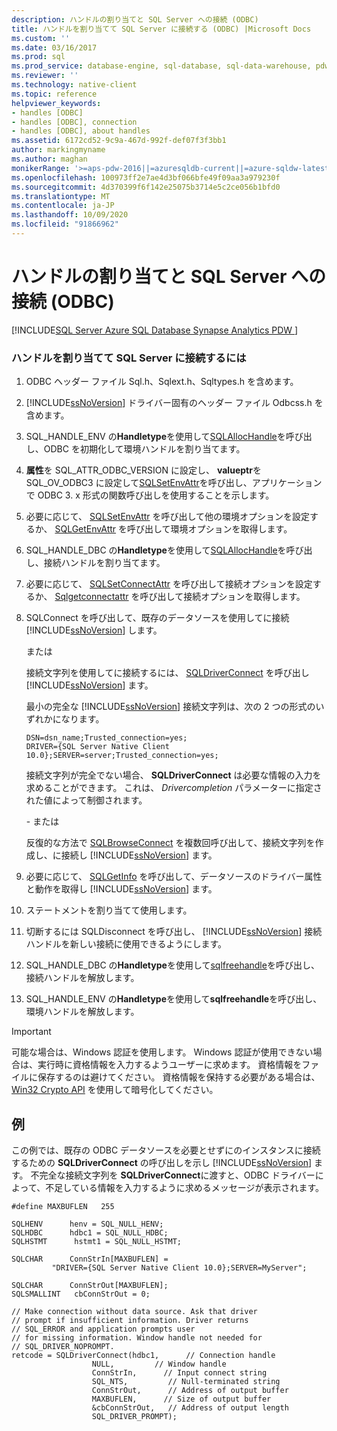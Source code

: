```yaml
---
description: ハンドルの割り当てと SQL Server への接続 (ODBC)
title: ハンドルを割り当てて SQL Server に接続する (ODBC) |Microsoft Docs
ms.custom: ''
ms.date: 03/16/2017
ms.prod: sql
ms.prod_service: database-engine, sql-database, sql-data-warehouse, pdw
ms.reviewer: ''
ms.technology: native-client
ms.topic: reference
helpviewer_keywords:
- handles [ODBC]
- handles [ODBC], connection
- handles [ODBC], about handles
ms.assetid: 6172cd52-9c9a-467d-992f-def07f3f3bb1
author: markingmyname
ms.author: maghan
monikerRange: '>=aps-pdw-2016||=azuresqldb-current||=azure-sqldw-latest||>=sql-server-2016||=sqlallproducts-allversions||>=sql-server-linux-2017||=azuresqldb-mi-current'
ms.openlocfilehash: 100973ff2e7ae4d3bf066bfe49f09aa3a979230f
ms.sourcegitcommit: 4d370399f6f142e25075b3714e5c2ce056b1bfd0
ms.translationtype: MT
ms.contentlocale: ja-JP
ms.lasthandoff: 10/09/2020
ms.locfileid: "91866962"
---
```

# <a name="allocate-handles-and-connect-to-sql-server-odbc"></a>ハンドルの割り当てと SQL Server への接続 (ODBC)
[!INCLUDE[SQL Server Azure SQL Database Synapse Analytics PDW ](../../includes/applies-to-version/sql-asdb-asdbmi-asa-pdw.md)]

    
### <a name="to-allocate-handles-and-connect-to-sql-server"></a>ハンドルを割り当てて SQL Server に接続するには  
  
1.  ODBC ヘッダー ファイル Sql.h、Sqlext.h、Sqltypes.h を含めます。  
  
2.  [!INCLUDE[ssNoVersion](../../includes/ssnoversion-md.md)] ドライバー固有のヘッダー ファイル Odbcss.h を含めます。  
  
3.  SQL_HANDLE_ENV の**Handletype**を使用して[SQLAllocHandle](../../odbc/reference/syntax/sqlallochandle-function.md)を呼び出し、ODBC を初期化して環境ハンドルを割り当てます。  
  
4.  **属性**を SQL_ATTR_ODBC_VERSION に設定し、 **valueptr**を SQL_OV_ODBC3 に設定して[SQLSetEnvAttr](../../relational-databases/native-client-odbc-api/sqlsetenvattr.md)を呼び出し、アプリケーションで ODBC 3. x 形式の関数呼び出しを使用することを示します。  
  
5.  必要に応じて、 [SQLSetEnvAttr](../../relational-databases/native-client-odbc-api/sqlsetenvattr.md) を呼び出して他の環境オプションを設定するか、 [SQLGetEnvAttr](../../odbc/reference/syntax/sqlgetenvattr-function.md) を呼び出して環境オプションを取得します。  
  
6.  SQL_HANDLE_DBC の**Handletype**を使用して[SQLAllocHandle](../../odbc/reference/syntax/sqlallochandle-function.md)を呼び出し、接続ハンドルを割り当てます。  
  
7.  必要に応じて、 [SQLSetConnectAttr](../../relational-databases/native-client-odbc-api/sqlsetconnectattr.md) を呼び出して接続オプションを設定するか、 [Sqlgetconnectattr](../../relational-databases/native-client-odbc-api/sqlgetconnectattr.md) を呼び出して接続オプションを取得します。  
  
8.  SQLConnect を呼び出して、既存のデータソースを使用してに接続 [!INCLUDE[ssNoVersion](../../includes/ssnoversion-md.md)] します。  
  
     または  
  
     接続文字列を使用してに接続するには、 [SQLDriverConnect](../../relational-databases/native-client-odbc-api/sqldriverconnect.md) を呼び出し [!INCLUDE[ssNoVersion](../../includes/ssnoversion-md.md)] ます。  
  
     最小の完全な [!INCLUDE[ssNoVersion](../../includes/ssnoversion-md.md)] 接続文字列は、次の 2 つの形式のいずれかになります。  
  
    ```  
    DSN=dsn_name;Trusted_connection=yes;  
    DRIVER={SQL Server Native Client 10.0};SERVER=server;Trusted_connection=yes;  
    ```  
  
     接続文字列が完全でない場合、 **SQLDriverConnect** は必要な情報の入力を求めることができます。 これは、 *Drivercompletion* パラメーターに指定された値によって制御されます。  
  
     \- または  
  
     反復的な方法で [SQLBrowseConnect](../../relational-databases/native-client-odbc-api/sqlbrowseconnect.md) を複数回呼び出して、接続文字列を作成し、に接続し [!INCLUDE[ssNoVersion](../../includes/ssnoversion-md.md)] ます。  
  
9. 必要に応じて、 [SQLGetInfo](../../relational-databases/native-client-odbc-api/sqlgetinfo.md) を呼び出して、データソースのドライバー属性と動作を取得し [!INCLUDE[ssNoVersion](../../includes/ssnoversion-md.md)] ます。  
  
10. ステートメントを割り当てて使用します。  
  
11. 切断するには SQLDisconnect を呼び出し、 [!INCLUDE[ssNoVersion](../../includes/ssnoversion-md.md)] 接続ハンドルを新しい接続に使用できるようにします。  
  
12. SQL_HANDLE_DBC の**Handletype**を使用して[sqlfreehandle](../../relational-databases/native-client-odbc-api/sqlfreehandle.md)を呼び出し、接続ハンドルを解放します。  
  
13. SQL_HANDLE_ENV の**Handletype**を使用して**sqlfreehandle**を呼び出し、環境ハンドルを解放します。  
  
> [!IMPORTANT]  
>  可能な場合は、Windows 認証を使用します。 Windows 認証が使用できない場合は、実行時に資格情報を入力するようユーザーに求めます。 資格情報をファイルに保存するのは避けてください。 資格情報を保持する必要がある場合は、[Win32 Crypto API](/windows/win32/seccrypto/cryptography-reference) を使用して暗号化してください。  
  
## <a name="example"></a>例  
 この例では、既存の ODBC データソースを必要とせずにのインスタンスに接続するための **SQLDriverConnect** の呼び出しを示し [!INCLUDE[ssNoVersion](../../includes/ssnoversion-md.md)] ます。 不完全な接続文字列を **SQLDriverConnect**に渡すと、ODBC ドライバーによって、不足している情報を入力するように求めるメッセージが表示されます。  
  
```  
#define MAXBUFLEN   255  
  
SQLHENV      henv = SQL_NULL_HENV;  
SQLHDBC      hdbc1 = SQL_NULL_HDBC;  
SQLHSTMT      hstmt1 = SQL_NULL_HSTMT;  
  
SQLCHAR      ConnStrIn[MAXBUFLEN] =  
         "DRIVER={SQL Server Native Client 10.0};SERVER=MyServer";  
  
SQLCHAR      ConnStrOut[MAXBUFLEN];  
SQLSMALLINT   cbConnStrOut = 0;  
  
// Make connection without data source. Ask that driver   
// prompt if insufficient information. Driver returns  
// SQL_ERROR and application prompts user  
// for missing information. Window handle not needed for  
// SQL_DRIVER_NOPROMPT.  
retcode = SQLDriverConnect(hdbc1,      // Connection handle  
                  NULL,         // Window handle  
                  ConnStrIn,      // Input connect string  
                  SQL_NTS,         // Null-terminated string  
                  ConnStrOut,      // Address of output buffer  
                  MAXBUFLEN,      // Size of output buffer  
                  &cbConnStrOut,   // Address of output length  
                  SQL_DRIVER_PROMPT);  
```  
  
